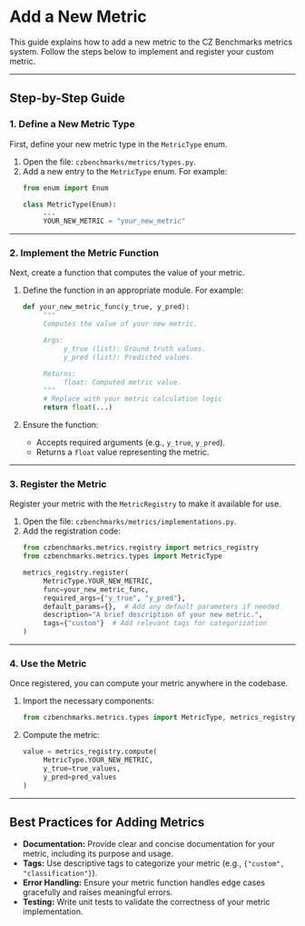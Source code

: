 # Add a New Metric

This guide explains how to add a new metric to the CZ Benchmarks metrics system. Follow the steps below to implement and register your custom metric.

---

## Step-by-Step Guide

### 1. Define a New Metric Type
First, define your new metric type in the `MetricType` enum.

1. Open the file: `czbenchmarks/metrics/types.py`.
2. Add a new entry to the `MetricType` enum. For example:
    ```python
    from enum import Enum

    class MetricType(Enum):
         ...
         YOUR_NEW_METRIC = "your_new_metric"
    ```

---

### 2. Implement the Metric Function
Next, create a function that computes the value of your metric.

1. Define the function in an appropriate module. For example:
    ```python
    def your_new_metric_func(y_true, y_pred):
         """
         Computes the value of your new metric.

         Args:
              y_true (list): Ground truth values.
              y_pred (list): Predicted values.

         Returns:
              float: Computed metric value.
         """
         # Replace with your metric calculation logic
         return float(...)
    ```

2. Ensure the function:
    - Accepts required arguments (e.g., `y_true`, `y_pred`).
    - Returns a `float` value representing the metric.

---

### 3. Register the Metric
Register your metric with the `MetricRegistry` to make it available for use.

1. Open the file: `czbenchmarks/metrics/implementations.py`.
2. Add the registration code:
    ```python
    from czbenchmarks.metrics.registry import metrics_registry
    from czbenchmarks.metrics.types import MetricType

    metrics_registry.register(
         MetricType.YOUR_NEW_METRIC,
         func=your_new_metric_func,
         required_args={"y_true", "y_pred"},
         default_params={},  # Add any default parameters if needed
         description="A brief description of your new metric.",
         tags={"custom"}  # Add relevant tags for categorization
    )
    ```

---

### 4. Use the Metric
Once registered, you can compute your metric anywhere in the codebase.

1. Import the necessary components:
    ```python
    from czbenchmarks.metrics.types import MetricType, metrics_registry
    ```

2. Compute the metric:
    ```python
    value = metrics_registry.compute(
         MetricType.YOUR_NEW_METRIC,
         y_true=true_values,
         y_pred=pred_values
    )
    ```

---

## Best Practices for Adding Metrics
- **Documentation:** Provide clear and concise documentation for your metric, including its purpose and usage.
- **Tags:** Use descriptive tags to categorize your metric (e.g., `{"custom", "classification"}`).
- **Error Handling:** Ensure your metric function handles edge cases gracefully and raises meaningful errors.
- **Testing:** Write unit tests to validate the correctness of your metric implementation.
